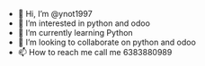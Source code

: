 - 👋 Hi, I’m @ynot1997
- 👀 I’m interested in python and odoo
- 🌱 I’m currently learning Python
- 💞️ I’m looking to collaborate on python and odoo
- 📫 How to reach me call me 6383880989

<!---
ynot1997/ynot1997 is a ✨ special ✨ repository because its `README.md` (this file) appears on your GitHub profile.
You can click the Preview link to take a look at your changes.
--->
